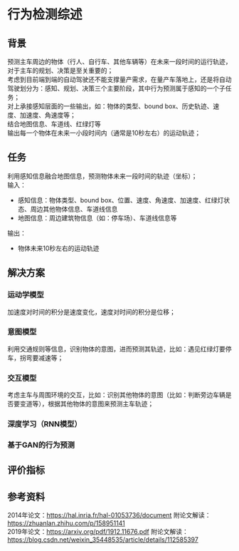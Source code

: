 行为检测综述
====
## 背景
预测主车周边的物体（行人、自行车、其他车辆等）在未来一段时间的运行轨迹，对于主车的规划、决策是至关重要的；<br>
考虑到目前端到端的自动驾驶还不能支撑量产需求，在量产车落地上，还是将自动驾驶划分为：感知、规划、决策三个主要阶段，其中行为预测属于感知的一个子任务；<br>
对上承接感知层面的一些输出，如：物体的类型、bound box、历史轨迹、速度、加速度、角速度等；<br>
结合地图信息、车道线、红绿灯等<br>
输出每一个物体在未来一小段时间内（通常是10秒左右）的运动轨迹；<br>

## 任务
利用感知信息融合地图信息，预测物体未来一段时间的轨迹（坐标）；<br>
输入：<br>
- 感知信息：物体类型、bound box、位置、速度、角速度、加速度、红绿灯状态、周边其他物体信息、车道线信息
- 地图信息：周边建筑物信息（如：停车场）、车道线信息等

输出：<br>
- 物体未来10秒左右的运动轨迹

## 解决方案
### 运动学模型
加速度对时间的积分是速度变化，速度对时间的积分是位移；

### 意图模型
利用交通规则等信息，识别物体的意图，进而预测其轨迹，比如：遇见红绿灯要停车，拐弯要减速等；

### 交互模型
考虑主车与周围环境的交互，比如：识别其他物体的意图（比如：判断旁边车辆是否要变道等），根据其他物体的意图来预测主车轨迹；

### 深度学习（RNN模型）

### 基于GAN的行为预测

## 评价指标

## 参考资料
2014年论文：https://hal.inria.fr/hal-01053736/document 附论文解读：https://zhuanlan.zhihu.com/p/158951141<br>
2019年论文：https://arxiv.org/pdf/1912.11676.pdf 附论文解读：https://blog.csdn.net/weixin_35448535/article/details/112585397


